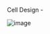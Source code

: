 Cell Design -

![image](https://github.com/user-attachments/assets/00c9a4b8-f108-446f-8168-ca5d873c7a2c)


